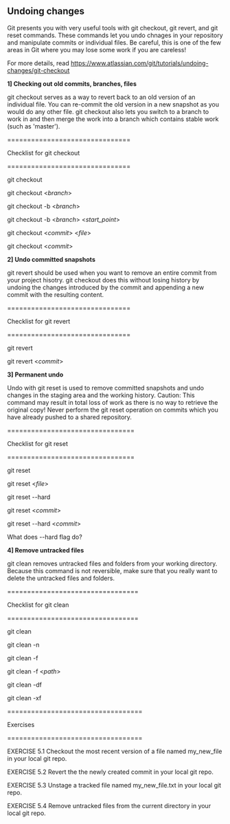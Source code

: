 
## Undoing changes

Git presents you with very useful tools with git checkout, git revert, and git reset commands. These commands let you undo chnages in your repository and manipulate commits or individual files. 
Be careful, this is one of the few areas in Git where you may lose some work if you are careless!

For more details, read https://www.atlassian.com/git/tutorials/undoing-changes/git-checkout

**1] Checking out old commits, branches, files**

git checkout serves as a way to revert back to an old version of an individual file. You can re-commit the old version in a new snapshot as you would do any other file.
git checkout also lets you switch to a branch to work in and then merge the work into a branch which contains stable work (such as 'master').

===============================

Checklist for git checkout

===============================

git checkout

git checkout <*branch*>

git checkout -b <*branch*>

git checkout -b <*branch*> <*start_point*>

git checkout <*commit*> <*file*>

git checkout <*commit*> 


**2] Undo committed snapshots**

git revert should be used when you want to remove an entire commit from your project hisotry. git checkout does this without losing history by undoing the changes introduced by the commit and appending a new commit with the resulting content.

===============================

Checklist for git revert

===============================

git revert

git revert <*commit*>


**3] Permanent undo**

Undo with git reset is used to remove committed snapshots and undo changes in the staging area and the working history. Caution: This command may result in total loss of work as there is no way to retrieve the original copy! Never perform the git reset operation on commits which you have already pushed to a shared repository.

================================

Checklist for git reset

================================

git reset

git reset <*file*>

git reset --hard

git reset <*commit*>

git reset --hard <*commit*>

What does --hard flag do?


**4] Remove untracked files**

git clean removes untracked files and folders from your working directory. Because this command is not reversible, make sure that you really want to delete the untracked files and folders.

=================================

Checklist for git clean

=================================

git clean

git clean -n

git clean -f

git clean -f <*path*>

git clean -df

git clean -xf


==================================

Exercises

==================================

EXERCISE 5.1 Checkout the most recent version of a file named my_new_file in your local git repo.

EXERCISE 5.2 Revert the the newly created commit in your local git repo.

EXERCISE 5.3 Unstage a tracked file named my_new_file.txt in your local git repo.

EXERCISE 5.4 Remove untracked files from the current directory in your local git repo.


